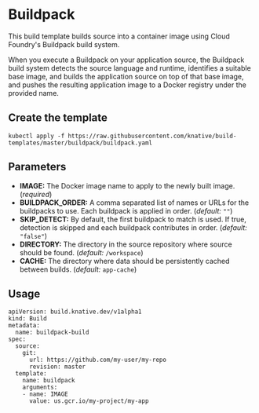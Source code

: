 # Buildpack

This build template builds source into a container image using Cloud Foundry's
Buildpack build system.

When you execute a Buildpack on your application source, the Buildpack build
system detects the source language and runtime, identifies a suitable base
image, and builds the application source on top of that base image, and pushes
the resulting application image to a Docker registry under the provided name.

## Create the template

```
kubectl apply -f https://raw.githubusercontent.com/knative/build-templates/master/buildpack/buildpack.yaml
```

## Parameters

* **IMAGE:** The Docker image name to apply to the newly built image.
    (_required_)
* **BUILDPACK_ORDER:** A comma separated list of names or URLs for the
    buildpacks to use. Each buildpack is applied in order. (_default:_ `""`)
* **SKIP_DETECT:** By default, the first buildpack to match is used. If true,
    detection is skipped and each buildpack contributes in order.
    (_default:_ `"false"`)
* **DIRECTORY:** The directory in the source repository where source
    should be found. (_default:_ `/workspace`)
* **CACHE:** The directory where data should be persistently cached
    between builds. (_default:_ `app-cache`)

## Usage

```
apiVersion: build.knative.dev/v1alpha1
kind: Build
metadata:
  name: buildpack-build
spec:
  source:
    git:
      url: https://github.com/my-user/my-repo
      revision: master
  template:
    name: buildpack
    arguments:
    - name: IMAGE
      value: us.gcr.io/my-project/my-app
```
